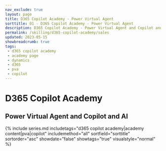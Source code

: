 ```yaml
---
nav_exclude: true
layout: page
title: D365 Copilot Academy - Power Virtual Agent
sorttitle: 01 - D365 Copilot Academy - Power Virtual Agent
description: D365 Copilot Academy - Power Virtual Agent and Copilot and AI 
permalink: /skilling/d365-copilot-academy/sales
updated: 2023-05-15
showbreadcrumb: true
tags: 
 - d365 copilot academy
 - academy page
 - dynamics
 - d365
 - pva
 - copilot
---
```


# D365 Copilot Academy

## Power Virtual Agent and Copilot and AI

{% include series.md 
    includetags="d365 copilot academy|academy content|pva|copilot" 
    includemethod="all" 
    sortfield="sorttitle" sortorder="asc" showdate="false" showtags="true" 
    visualstyle="normal"
%}
